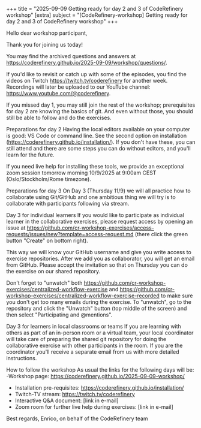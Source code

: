 +++
title = "2025-09-09 Getting ready for day 2 and 3 of CodeRefinery workshop" 
[extra] 
subject = "[CodeRefinery-workshop] Getting ready for day 2 and 3 of CodeRefinery workshop" 
+++

Hello dear workshop participant,

Thank you for joining us today!

You may find the archived questions and answers at https://coderefinery.github.io/2025-09-09/workshop/questions/.

If you'd like to revisit or catch up with some of the episodes, you find the videos on Twitch https://twitch.tv/coderefinery for another week. Recordings will later be uploaded to our YouTube channel: https://www.youtube.com/@coderefinery.

If you missed day 1, you may still join the rest of the workshop; prerequisites for day 2 are knowing the basics of git. And even without those, you should still be able to follow and do the exercises.

Preparations for day 2
Having the local editors available on your computer is good: VS Code or command line. See the second option on installation (https://coderefinery.github.io/installation/). If you don't have these, you can still attend and there are some steps you can do without editors, and you'll learn for the future. 

If you need live help for installing these tools, we provide an exceptional zoom session tomorrow morning 10/9/2025 at 9:00am CEST (Oslo/Stockholm/Rome timezone). 

Preparations for day 3
On Day 3 (Thursday 11/9) we will all practice how to collaborate using Git/GitHub and one ambitious thing we will try is to collaborate with participants following via stream.

Day 3 for individual learners
If you would like to participate as individual learner in the collaborative exercises, please request access by opening an issue at
https://github.com/cr-workshop-exercises/access-requests/issues/new?template=access-request.md (there click the green button "Create" on bottom right).

This way we will know your GitHub username and give you write access to exercise repositories.
After we add you as collaborator, you will get an email from GitHub.
Please accept the invitation so that on Thursday you can do the exercise on our shared repository.

Don't forget to "unwatch" both https://github.com/cr-workshop-exercises/centralized-workflow-exercise 
 and https://github.com/cr-workshop-exercises/centralized-workflow-exercise-recorded  to make sure you don't get too many emails during the exercise.
To "unwatch", go to the repository and click the "Unwatch" button (top middle of the screen) and then select "Participating and @mentions".

Day 3 for learners in local classrooms or teams
If you are learning with others as part of an in-person room or a virtual team, your local coordinator will take care of preparing the shared git repository for doing the collaborative exercise with other participants in the room. If you are the coordinator you'll receive a separate email from us with more detailed instructions.

How to follow the workshop
As usual the links for the following days will be:
-Workshop page: https://coderefinery.github.io/2025-09-09-workshop/
- Installation pre-requisites: https://coderefinery.github.io/installation/
- Twitch-TV stream: https://twitch.tv/coderefinery 
- Interactive Q&A document: [link in e-mail]
- Zoom room for further live help during exercises: [link in e-mail]

Best regards,
Enrico, on behalf of the CodeRefinery team
